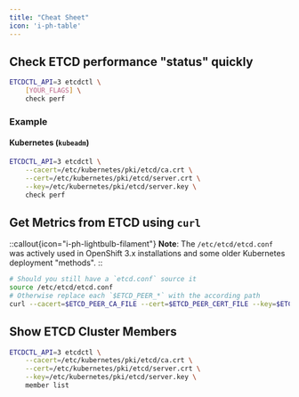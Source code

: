 ```yaml
---
title: "Cheat Sheet"
icon: 'i-ph-table'
---
```


## Check ETCD performance "status" quickly

```bash
ETCDCTL_API=3 etcdctl \
    [YOUR_FLAGS] \
    check perf
```

### Example

#### Kubernetes (`kubeadm`)

```bash
ETCDCTL_API=3 etcdctl \
    --cacert=/etc/kubernetes/pki/etcd/ca.crt \
    --cert=/etc/kubernetes/pki/etcd/server.crt \
    --key=/etc/kubernetes/pki/etcd/server.key \
    check perf
```

## Get Metrics from ETCD using `curl`

::callout{icon="i-ph-lightbulb-filament"}
**Note**:
    The `/etc/etcd/etcd.conf` was actively used in OpenShift 3.x installations and some older Kubernetes deployment "methods".
::

```bash
# Should you still have a `etcd.conf` source it
source /etc/etcd/etcd.conf
# Otherwise replace each `$ETCD_PEER_*` with the according path
curl --cacert=$ETCD_PEER_CA_FILE --cert=$ETCD_PEER_CERT_FILE --key=$ETCD_PEER_KEY_FILE -L https://127.0.0.1:2379/metrics -XGET -v
```

## Show ETCD Cluster Members

```bash
ETCDCTL_API=3 etcdctl \
    --cacert=/etc/kubernetes/pki/etcd/ca.crt \
    --cert=/etc/kubernetes/pki/etcd/server.crt \
    --key=/etc/kubernetes/pki/etcd/server.key \
    member list
```

